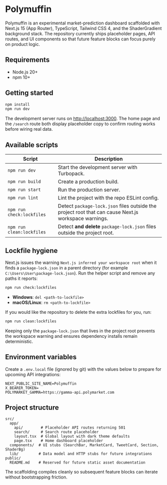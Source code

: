 # Polymuffin

Polymuffin is an experimental market-prediction dashboard scaffolded with Next.js 15 (App Router),
TypeScript, Tailwind CSS 4, and the ShaderGradient background stack. The repository currently ships
placeholder pages, API routes, and UI components so that future feature blocks can focus purely on
product logic.

## Requirements

- Node.js 20+
- npm 10+

## Getting started

```bash
npm install
npm run dev
```

The development server runs on [http://localhost:3000](http://localhost:3000). The home page and the
`/search` route both display placeholder copy to confirm routing works before wiring real data.

## Available scripts

| Script | Description |
| --- | --- |
| `npm run dev` | Start the development server with Turbopack. |
| `npm run build` | Create a production build. |
| `npm run start` | Run the production server. |
| `npm run lint` | Lint the project with the repo ESLint config. |
| `npm run check:lockfiles` | Detect `package-lock.json` files outside the project root that can cause Next.js workspace warnings. |
| `npm run clean:lockfiles` | Detect **and delete** `package-lock.json` files outside the project root. |

## Lockfile hygiene

Next.js issues the warning `Next.js inferred your workspace root` when it finds a `package-lock.json`
in a parent directory (for example `C:\Users\User\package-lock.json`). Run the helper script and
remove any paths it reports:

```bash
npm run check:lockfiles
```

- **Windows**: `del <path-to-lockfile>`
- **macOS/Linux**: `rm <path-to-lockfile>`

If you would like the repository to delete the extra lockfiles for you, run:

```bash
npm run clean:lockfiles
```

Keeping only the `package-lock.json` that lives in the project root prevents the workspace warning
and ensures dependency installs remain deterministic.

## Environment variables

Create a `.env.local` file (ignored by git) with the values below to prepare for upcoming API
integrations:

```
NEXT_PUBLIC_SITE_NAME=Polymuffin
X_BEARER_TOKEN=
POLYMARKET_GAMMA=https://gamma-api.polymarket.com
```

## Project structure

```
src/
  app/
    api/        # Placeholder API routes returning 501
    search/     # Search route placeholder
    layout.tsx  # Global layout with dark theme defaults
    page.tsx    # Home dashboard placeholder
  components/  # UI stubs (SearchBar, MarketCard, TweetCard, Section, ShaderBg)
  lib/         # Data model and HTTP stubs for future integrations
public/
  README.md    # Reserved for future static asset documentation
```

The scaffolding compiles cleanly so subsequent feature blocks can iterate without bootstrapping
friction.

